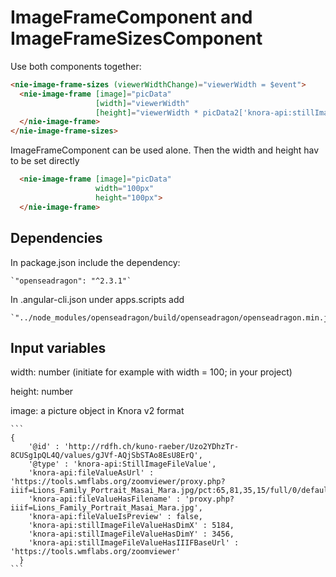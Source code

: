 ImageFrameComponent and ImageFrameSizesComponent
================================================

Use both components together:

```html
<nie-image-frame-sizes (viewerWidthChange)="viewerWidth = $event">
  <nie-image-frame [image]="picData"
                   [width]="viewerWidth"
                   [height]="viewerWidth * picData2['knora-api:stillImageFileValueHasDimX'] / picData2['knora-api:stillImageFileValueHasDimX']">
  </nie-image-frame>
</nie-image-frame-sizes>
```

ImageFrameComponent can be used alone. Then the width and height hav to be set directly
```html
  <nie-image-frame [image]="picData"
                   width="100px"
                   height="100px">
  </nie-image-frame>
```

Dependencies
------------

In package.json include the dependency:

    `"openseadragon": "^2.3.1"`

In .angular-cli.json under apps.scripts add

    `"../node_modules/openseadragon/build/openseadragon/openseadragon.min.js",`

Input variables
---------------

width: number (initiate for example with width = 100; in your project)

height: number

image: a picture object in Knora v2 format

    ```
    {
        '@id' : 'http://rdfh.ch/kuno-raeber/Uzo2YDhzTr-8CUSg1pQL4Q/values/gJVf-AQjSbSTAo8EsU8ErQ',
        '@type' : 'knora-api:StillImageFileValue',
        'knora-api:fileValueAsUrl' : 'https://tools.wmflabs.org/zoomviewer/proxy.php?iiif=Lions_Family_Portrait_Masai_Mara.jpg/pct:65,81,35,15/full/0/default.jpg',
        'knora-api:fileValueHasFilename' : 'proxy.php?iiif=Lions_Family_Portrait_Masai_Mara.jpg',
        'knora-api:fileValueIsPreview' : false,
        'knora-api:stillImageFileValueHasDimX' : 5184,
        'knora-api:stillImageFileValueHasDimY' : 3456,
        'knora-api:stillImageFileValueHasIIIFBaseUrl' : 'https://tools.wmflabs.org/zoomviewer'
      }
    ```
